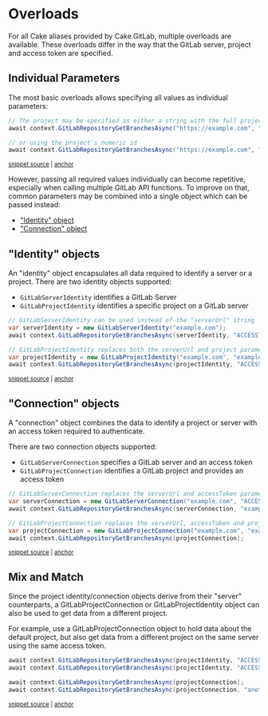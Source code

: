 <!--
GENERATED FILE - DO NOT EDIT
This file was generated by [MarkdownSnippets](https://github.com/SimonCropp/MarkdownSnippets).
Source File: /docs/overloads.source.md
To change this file edit the source file and then run MarkdownSnippets.
-->

# Overloads

For all Cake aliases provided by Cake.GitLab, multiple overloads are available.
These overloads differ in the way that the GitLab server, project and access token are specified.

## Individual Parameters

The most basic overloads allows specifying all values as individual parameters:

<!-- snippet: Overloads-Individual-Parameters -->
<a id='snippet-Overloads-Individual-Parameters'></a>
```cs
// The project may be specified as either a string with the full project path 
await context.GitLabRepositoryGetBranchesAsync("https://example.com", "ACCESSTOKEN", "example-group/example-project");

// or using the project's numeric id
await context.GitLabRepositoryGetBranchesAsync("https://example.com", "ACCESSTOKEN", 12345);
```
<sup><a href='/examples/Frosting/Examples.cs#L15-L21' title='Snippet source file'>snippet source</a> | <a href='#snippet-Overloads-Individual-Parameters' title='Start of snippet'>anchor</a></sup>
<!-- endSnippet -->

However, passing all required values individually can become repetitive, especially when calling multiple GitLab API functions.
To improve on that, common parameters may be combined into a single object which can be passed instead:

- ["Identity" object](#identity-objects)
- ["Connection" object](#connection-objects)

## "Identity" objects

An "identity" object encapsulates all data required to identify a server or a project.
There are two identity objects supported:

- `GitLabServerIdentity` identifies a GitLab Server
- `GitLabProjectIdentity` identifies a specific project on a GitLab server

<!-- snippet: Overloads-Identity-Objects -->
<a id='snippet-Overloads-Identity-Objects'></a>
```cs
// GitLabServerIdentity can be used instead of the "serverUrl" string
var serverIdentity = new GitLabServerIdentity("example.com");
await context.GitLabRepositoryGetBranchesAsync(serverIdentity, "ACCESSTOKEN", "example-group/example-project");

// GitLabProjectIdentity replaces both the serverUrl and project parameters
var projectIdentity = new GitLabProjectIdentity("example.com", "example-group", "example-project");
await context.GitLabRepositoryGetBranchesAsync(projectIdentity, "ACCESSTOKEN");
```
<sup><a href='/examples/Frosting/Examples.cs#L24-L32' title='Snippet source file'>snippet source</a> | <a href='#snippet-Overloads-Identity-Objects' title='Start of snippet'>anchor</a></sup>
<!-- endSnippet -->

## "Connection" objects

A "connection" object combines the data to identify a project or server with an access token required to authenticate.

There are two connection objects supported:
  
- `GitLabServerConnection` specifies a GitLab server and an access token
- `GitLabProjectConnection` identifies a GitLab project and provides an access token

<!-- snippet: Overloads-Connection-Objects -->
<a id='snippet-Overloads-Connection-Objects'></a>
```cs
// GitLabServerConnection replaces the serverUrl and accessToken parameters
var serverConnection = new GitLabServerConnection("example.com", "ACCESSTOKEN");
await context.GitLabRepositoryGetBranchesAsync(serverConnection, "example-group/example-project");

// GitLabProjectConnection replaces the serverUrl, accessToken and project parameters
var projectConnection = new GitLabProjectConnection("example.com", "example-group", "example-project", "ACCESSTOKEN");
await context.GitLabRepositoryGetBranchesAsync(projectConnection);
```
<sup><a href='/examples/Frosting/Examples.cs#L35-L43' title='Snippet source file'>snippet source</a> | <a href='#snippet-Overloads-Connection-Objects' title='Start of snippet'>anchor</a></sup>
<!-- endSnippet -->

## Mix and Match

Since the project identity/connection objects derive from their "server" counterparts, a GitLabProjectConnection or GitLabProjectIdentity object can also be used to get data from a different project.

For example, use a GitLabProjectConnection object to hold data about the default project, but also get data from a different project on the same server using the same access token.

<!-- snippet: Overloads-MixAndMatch -->
<a id='snippet-Overloads-MixAndMatch'></a>
```cs
await context.GitLabRepositoryGetBranchesAsync(projectIdentity, "ACCESSTOKEN");
await context.GitLabRepositoryGetBranchesAsync(projectIdentity, "ACCESSTOKEN", "another-group/another-project");

await context.GitLabRepositoryGetBranchesAsync(projectConnection);
await context.GitLabRepositoryGetBranchesAsync(projectConnection, "another-group/another-project");
```
<sup><a href='/examples/Frosting/Examples.cs#L45-L51' title='Snippet source file'>snippet source</a> | <a href='#snippet-Overloads-MixAndMatch' title='Start of snippet'>anchor</a></sup>
<!-- endSnippet -->
